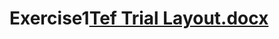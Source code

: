 # Exercise1[Tef Trial Layout.docx](https://github.com/Beakal-Tadesse-Girma/Exercise1/files/9276684/Tef.Trial.Layout.docx)

